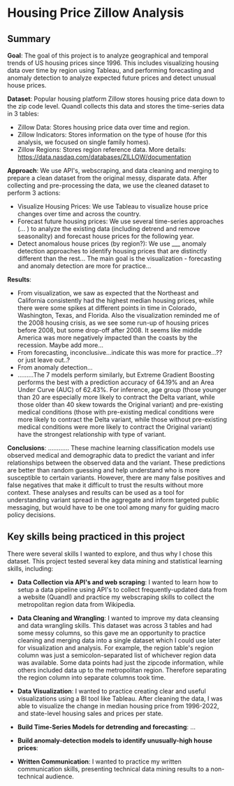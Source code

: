 # Housing Price Zillow Analysis

## Summary

**Goal**: The goal of this project is to analyze geographical and temporal trends of US housing prices since 1996. This includes visualizing housing data over time by region using Tableau, and performing forecasting and anomaly detection to analyze expected future prices and detect unusual house prices.

**Dataset**: Popular housing platform Zillow stores housing price data down to the zip code level. Quandl collects this data and stores the time-series data in 3 tables:

- Zillow Data: Stores housing price data over time and region.
- Zillow Indicators: Stores information on the type of house (for this analysis, we focused on single family homes).
- Zillow Regions: Stores region reference data.
  More details: https://data.nasdaq.com/databases/ZILLOW/documentation

**Approach**: We use API's, webscraping, and data cleaning and merging to prepare a clean dataset from the original messy, disparate data. After collecting and pre-processing the data, we use the cleaned dataset to perform 3 actions:

- Visualize Housing Prices: We use Tableau to visualize house price changes over time and across the country.
- Forecast future housing prices: We use several time-series approaches (... ) to analyze the existing data (including detrend and remove seasonality) and forecast house prices for the following year.
- Detect anomalous house prices (by region?): We use \_\_\_ anomaly detection approaches to identify housing prices that are distinctly different than the rest...
  The main goal is the visualization - forecasting and anomaly detection are more for practice...

**Results**:

- From visualization, we saw as expected that the Northeast and California consistently had the highest median housing prices, while there were some spikes at different points in time in Colorado, Washington, Texas, and Florida. Also the visualization reminded me of the 2008 housing crisis, as we see some run-up of housing prices before 2008, but some drop-off after 2008. It seems like middle America was more negatively impacted than the coasts by the recession. Maybe add more...
- From forecasting, inconclusive...indicate this was more for practice...?? or just leave out..?
- From anomaly detection...
- .........The 7 models perform similarly, but Extreme Gradient Boosting performs the best with a prediction accuracy of 64.19% and an Area Under Curve (AUC) of 62.43%. For inference, age group (those younger than 20 are especially more likely to contract the Delta variant, while those older than 40 skew towards the Original variant) and pre-existing medical conditions (those with pre-existing medical conditions were more likely to contract the Delta variant, while those without pre-existing medical conditions were more likely to contract the Original variant) have the strongest relationship with type of variant.

**Conclusions**: ............ These machine learning classification models use observed medical and demographic data to predict the variant and infer relationships between the observed data and the variant. These predictions are better than random guessing and help understand who is more susceptible to certain variants. However, there are many false positives and false negatives that make it difficult to trust the results without more context. These analyses and results can be used as a tool for understanding variant spread in the aggregate and inform targeted public messaging, but would have to be one tool among many for guiding macro policy decisions.

## Key skills being practiced in this project

There were several skills I wanted to explore, and thus why I chose this dataset. This project tested several
key data mining and statistical learning skills, including:

- **Data Collection via API's and web scraping**: I wanted to learn how to setup a data pipeline using API's to collect frequently-updated data from a website (Quandl) and practice my webscraping skills to collect the metropolitan region data from Wikipedia.
- **Data Cleaning and Wrangling**: I wanted to improve my data cleansing and data wrangling skills. This dataset was across 3 tables and had some messy columns, so this gave me an opportunity to practice cleaning and merging data into a single dataset which I could use later for visualization and analysis.
  For example, the region table's region column was just a semicolon-separated list of whichever region data was available. Some data points had just the zipcode information, while others included data up to the metropolitan region. Therefore separating the region column into separate columns took time.
- **Data Visualization**: I wanted to practice creating clear and useful visualizations using a BI tool like Tableau. After cleaning the data, I was able to visualize the change in median housing price from 1996-2022, and state-level housing sales and prices per state.

- **Build Time-Series Models for detrending and forecasting**: ...
- **Build anomaly-detection models to identify unusually-high house prices**:
- **Written Communication**: I wanted to practice my written communication skills, presenting technical data mining results to
  a non-technical audience.
